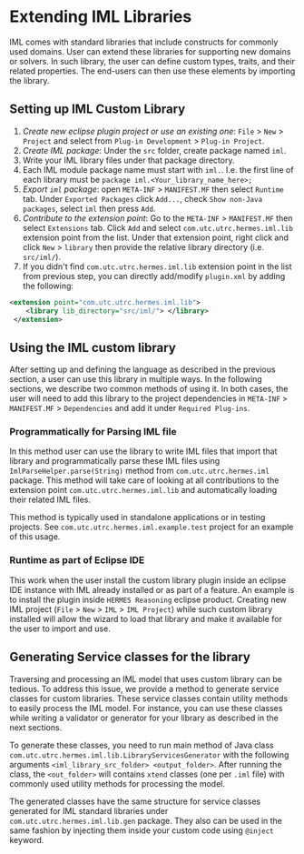 # Extending IML Libraries
IML comes with standard libraries that include constructs for commonly used domains. User can extend these libraries for supporting new domains or solvers. In such library, the user can define custom types, traits, and their related properties. The end-users can then use these elements by importing the library. 

## Setting up IML Custom Library
1. *Create new eclipse plugin project or use an existing one*: `File` > `New` > `Project` and select from `Plug-in Development` > `Plug-in Project`.
1. *Create IML package*: Under the `src` folder, create package named `iml`.
1. Write your IML library files under that package directory.
1. Each IML module package name must start with `iml.`. I.e. the first line of each library must be `package iml.<Your_library_name_here>;`
1. *Export `iml` package*: open `META-INF` > `MANIFEST.MF` then select `Runtime` tab. Under `Exported Packages` click `Add...`, check `Show non-Java packages`, select `iml` then press `Add`.
1. *Contribute to the extension point*: Go to the `META-INF` > `MANIFEST.MF` then select `Extensions` tab. Click `Add` and select `com.utc.utrc.hermes.iml.lib` extension point from the list. Under that extension point, right click and click `New` > `library` then provide the relative library directory (i.e. `src/iml/`).
1. If you didn't find `com.utc.utrc.hermes.iml.lib` extension point in the list from previous step, you can directly add/modify `plugin.xml` by adding the following:
  ```xml
  <extension point="com.utc.utrc.hermes.iml.lib">
      <library lib_directory="src/iml/"> </library>
   </extension>
  ```

## Using the IML custom library
After setting up and defining the language as described in the previous section, a user can use this library in multiple ways. In the following sections, we describe two common methods of using it. In both cases, the user will need to add this library to the project dependencies in `META-INF` > `MANIFEST.MF` > `Dependencies` and add it under `Required Plug-ins`. 
### Programmatically for Parsing IML file
In this method user can use the library to write IML files that import that library and programmatically parse these IML files using `ImlParseHelper.parse(String)` method from `com.utc.utrc.hermes.iml` package. This method will take care of looking at all contributions to the extension point `com.utc.utrc.hermes.iml.lib` and automatically loading their related IML files. 

This method is typically used in standalone applications or in testing projects. See `com.utc.utrc.hermes.iml.example.test` project for an example of this usage.

### Runtime as part of Eclipse IDE
This work when the user install the custom library plugin inside an eclipse IDE instance with IML already installed or as part of a feature. An example is to install the plugin inside `HERMES Reasoning` eclipse product. Creating new IML project (`File` > `New` > `IML` > `IML Project`) while such custom library installed will allow the wizard to load that library and make it available for the user to import and use.

## Generating Service classes for the library
Traversing and processing an IML model that uses custom library can be tedious. To address this issue, we provide a method to generate service classes for custom libraries. These service classes contain utility methods to easily process the IML model. For instance, you can use these classes while writing a validator or generator for your library as described in the next sections.

To generate these classes, you need to run main method of Java class `com.utc.utrc.hermes.iml.lib.LibraryServicesGenerator` with the following arguments `<iml_library_src_folder> <output_folder>`. After running the class, the `<out_folder>` will contains `xtend` classes (one per `.iml` file) with commonly used utility methods for processing the model. 

The generated classes have the same structure for service classes generated for IML standard libraries under `com.utc.utrc.hermes.iml.lib.gen` package. They also can be used in the same fashion by injecting them inside your custom code using `@inject` keyword. 